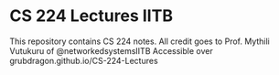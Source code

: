 # CS 224 Lectures IITB
This repository contains CS 224 notes.
All credit goes to Prof. Mythili Vutukuru of @networkedsystemsIITB
Accessible over grubdragon.github.io/CS-224-Lectures
